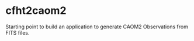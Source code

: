 # cfht2caom2
Starting point to build an application to generate CAOM2 Observations from FITS files.
